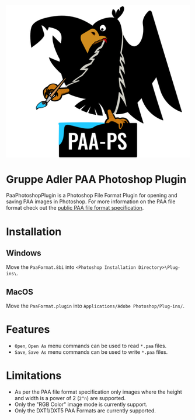 <p align="center">
  <img src="./AdlerPS.png">
</p>

# Gruppe Adler PAA Photoshop Plugin

PaaPhotoshopPlugin is a Photoshop File Format Plugin for opening and saving PAA images in Photoshop. For more information on the PAA file format check out the  [public PAA file format specification](https://community.bistudio.com/wiki/PAA_File_Format).

# Installation

## Windows
Move the `PaaFormat.8bi` into `<Photoshop Installation Directory>\Plug-ins\`.

## MacOS
Move the `PaaFormat.plugin` into `Applications/Adobe Photoshop/Plug-ins/`.

# Features
- `Open`, `Open As` menu commands can be used to read `*.paa` files.
- `Save`, `Save As` menu commands can be used to write `*.paa` files.

# Limitations
- As per the PAA file format specification only images where the height and width is a power of 2 (`2^n`) are supported.
- Only the "RGB Color" image mode is currently support.
- Only the DXT1/DXT5 PAA Formats are currently supported.
